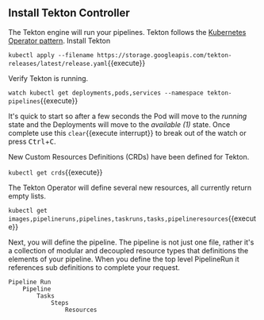 ## Install Tekton Controller

The Tekton engine will run your pipelines. Tekton follows the [Kubernetes Operator pattern](https://kubernetes.io/docs/concepts/extend-kubernetes/operator/). Install Tekton

`kubectl apply --filename https://storage.googleapis.com/tekton-releases/latest/release.yaml`{{execute}}

Verify Tekton is running.

`watch kubectl get deployments,pods,services --namespace tekton-pipelines`{{execute}}

It's quick to start so after a few seconds the Pod will move to the _running_ state and the Deployments will move to the _available (1)_ state. Once complete use this ```clear```{{execute interrupt}} to break out of the watch or press <kbd>Ctrl</kbd>+<kbd>C</kbd>.

New Custom Resources Definitions (CRDs) have been defined for Tekton.

`kubectl get crds`{{execute}}

The Tekton Operator will define several new resources, all currently return empty lists.

`kubectl get images,pipelineruns,pipelines,taskruns,tasks,pipelineresources`{{execute}}

Next, you will define the pipeline. The pipeline is not just one file, rather it's a collection of modular and decoupled resource types that definitions the elements of your pipeline. When you define the top level PipelineRun it references sub definitions to complete your request.

```
Pipeline Run
    Pipeline
        Tasks
            Steps
                Resources
```
